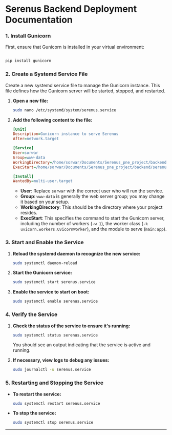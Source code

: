 
# **Serenus Backend Deployment Documentation**

### **1. Install Gunicorn**

First, ensure that Gunicorn is installed in your virtual environment:

```bash

pip install gunicorn
```

### **2. Create a Systemd Service File**

Create a new systemd service file to manage the Gunicorn instance. This file defines how the Gunicorn server will be started, stopped, and restarted.

1. **Open a new file:**

   ```bash
   sudo nano /etc/systemd/system/serenus.service
   ```

2. **Add the following content to the file:**

   ```ini
   [Unit]
   Description=Gunicorn instance to serve Serenus
   After=network.target

   [Service]
   User=sorwar
   Group=www-data
   WorkingDirectory=/home/sorwar/Documents/Serenus_pne_project/backend/serenus-ai-backend
   ExecStart=/home/sorwar/Documents/Serenus_pne_project/backend/serenus-ai-backend/.venv/bin/gunicorn -w 4 -k uvicorn.workers.UvicornWorker main:app

   [Install]
   WantedBy=multi-user.target
   ```

   - **User**: Replace `sorwar` with the correct user who will run the service.
   - **Group**: `www-data` is generally the web server group; you may change it based on your setup.
   - **WorkingDirectory**: This should be the directory where your project resides.
   - **ExecStart**: This specifies the command to start the Gunicorn server, including the number of workers (`-w 1`), the worker class (`-k uvicorn.workers.UvicornWorker`), and the module to serve (`main:app`).

### **3. Start and Enable the Service**

1. **Reload the systemd daemon to recognize the new service:**

   ```bash
   sudo systemctl daemon-reload
   ```

2. **Start the Gunicorn service:**

   ```bash
   sudo systemctl start serenus.service
   ```

3. **Enable the service to start on boot:**

   ```bash
   sudo systemctl enable serenus.service
   ```

### **4. Verify the Service**

1. **Check the status of the service to ensure it's running:**

   ```bash
   sudo systemctl status serenus.service
   ```

   You should see an output indicating that the service is active and running.

2. **If necessary, view logs to debug any issues:**

   ```bash
   sudo journalctl -u serenus.service
   ```

### **5. Restarting and Stopping the Service**

- **To restart the service:**

  ```bash
  sudo systemctl restart serenus.service
  ```

- **To stop the service:**

  ```bash
  sudo systemctl stop serenus.service
  ```

---
